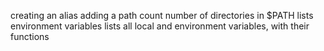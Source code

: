 creating an alias
adding a path
count number of directories in $PATH
lists environment variables
lists all local and environment variables, with their functions
